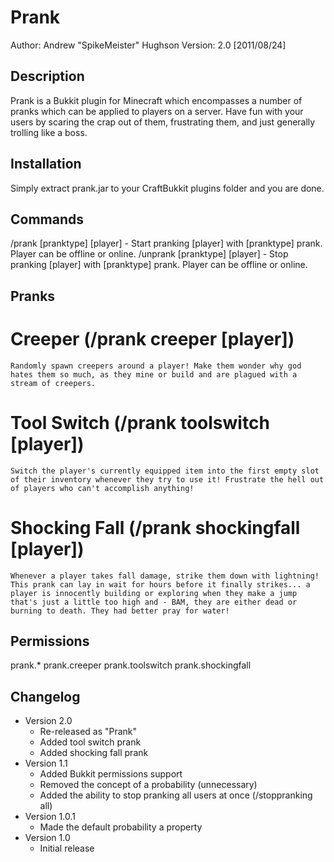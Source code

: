 Prank
=====
Author: Andrew "SpikeMeister" Hughson
Version: 2.0 [2011/08/24]

Description
-----------
Prank is a Bukkit plugin for Minecraft which encompasses a number of pranks which can be applied to players on a server. Have fun with your users by scaring the crap out of them, frustrating them, and just generally trolling like a boss.

Installation
------------
Simply extract prank.jar to your CraftBukkit plugins folder and you are done.

Commands
--------
/prank [pranktype] [player] - Start pranking [player] with [pranktype] prank. Player can be offline or online.
/unprank [pranktype] [player] - Stop pranking [player] with [pranktype] prank. Player can be offline or online.

Pranks
------
# Creeper (/prank creeper [player])
    Randomly spawn creepers around a player! Make them wonder why god hates them so much, as they mine or build and are plagued with a stream of creepers.

# Tool Switch (/prank toolswitch [player])
    Switch the player's currently equipped item into the first empty slot of their inventory whenever they try to use it! Frustrate the hell out of players who can't accomplish anything!

# Shocking Fall (/prank shockingfall [player])
    Whenever a player takes fall damage, strike them down with lightning! This prank can lay in wait for hours before it finally strikes... a player is innocently building or exploring when they make a jump that's just a little too high and - BAM, they are either dead or burning to death. They had better pray for water!

Permissions
-----------
prank.*
prank.creeper
prank.toolswitch
prank.shockingfall

Changelog
---------
* Version 2.0
	* Re-released as "Prank"
	* Added tool switch prank
	* Added shocking fall prank
* Version 1.1
	* Added Bukkit permissions support
    * Removed the concept of a probability (unnecessary)
    * Added the ability to stop pranking all users at once (/stoppranking all)
* Version 1.0.1
	* Made the default probability a property
* Version 1.0
	* Initial release
